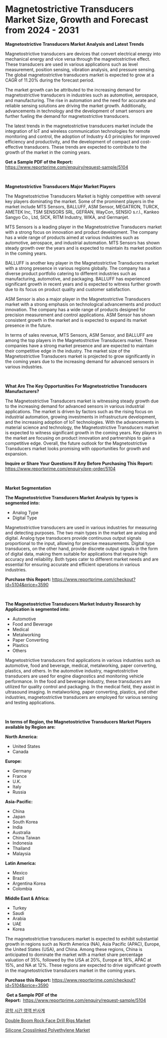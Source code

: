 <p><h1>Magnetostrictive Transducers Market Size, Growth and Forecast from 2024 - 2031</h1></p><p><strong>Magnetostrictive Transducers Market Analysis and Latest Trends</strong></p>
<p><p>Magnetostrictive transducers are devices that convert electrical energy into mechanical energy and vice versa through the magnetostrictive effect. These transducers are used in various applications such as level measurement, position sensing, vibration analysis, and pressure sensing. The global magnetostrictive transducers market is expected to grow at a CAGR of 11.20% during the forecast period.</p><p>The market growth can be attributed to the increasing demand for magnetostrictive transducers in industries such as automotive, aerospace, and manufacturing. The rise in automation and the need for accurate and reliable sensing solutions are driving the market growth. Additionally, advancements in technology and the development of smart sensors are further fueling the demand for magnetostrictive transducers.</p><p>The latest trends in the magnetostrictive transducers market include the integration of IoT and wireless communication technologies for remote monitoring and control, the adoption of Industry 4.0 principles for improved efficiency and productivity, and the development of compact and cost-effective transducers. These trends are expected to contribute to the growth of the market in the coming years.</p></p>
<p><strong>Get a Sample PDF of the Report:&nbsp;</strong> <a href="https://www.reportprime.com/enquiry/request-sample/5104">https://www.reportprime.com/enquiry/request-sample/5104</a></p>
<p>&nbsp;</p>
<p><strong>Magnetostrictive Transducers Major Market Players</strong></p>
<p><p>The Magnetostrictive Transducers Market is highly competitive with several key players dominating the market. Some of the prominent players in the market include MTS Sensors, BALLUFF, ASM Sensor, MEGATRON, TURCK, AMETEK Inc, TSM SENSORS SRL, GEFRAN, WayCon, SENSIO s.r.l., Kankeo Sangyo Co., Ltd, SICK, RITM Industry, WIKA, and Germanjet.</p><p>MTS Sensors is a leading player in the Magnetostrictive Transducers market with a strong focus on innovation and product development. The company has a wide range of products aimed at various industries such as automotive, aerospace, and industrial automation. MTS Sensors has shown steady growth over the years and is expected to maintain its market position in the coming years.</p><p>BALLUFF is another key player in the Magnetostrictive Transducers market with a strong presence in various regions globally. The company has a diverse product portfolio catering to different industries such as manufacturing, automotive, and packaging. BALLUFF has experienced significant growth in recent years and is expected to witness further growth due to its focus on product quality and customer satisfaction.</p><p>ASM Sensor is also a major player in the Magnetostrictive Transducers market with a strong emphasis on technological advancements and product innovation. The company has a wide range of products designed for precision measurement and control applications. ASM Sensor has shown consistent growth in the market and is expected to expand its market presence in the future.</p><p>In terms of sales revenue, MTS Sensors, ASM Sensor, and BALLUFF are among the top players in the Magnetostrictive Transducers market. These companies have a strong market presence and are expected to maintain their competitive edge in the industry. The market size of the Magnetostrictive Transducers market is projected to grow significantly in the coming years due to the increasing demand for advanced sensors in various industries.</p></p>
<p>&nbsp;</p>
<p><strong>What Are The Key Opportunities For Magnetostrictive Transducers Manufacturers?</strong></p>
<p><p>The Magnetostrictive Transducers market is witnessing steady growth due to the increasing demand for advanced sensors in various industrial applications. The market is driven by factors such as the rising focus on industrial automation, growing investments in infrastructure development, and the increasing adoption of IoT technologies. With the advancements in material science and technology, the Magnetostrictive Transducers market is expected to witness significant growth in the coming years. Key players in the market are focusing on product innovation and partnerships to gain a competitive edge. Overall, the future outlook for the Magnetostrictive Transducers market looks promising with opportunities for growth and expansion.</p></p>
<p><strong>Inquire or Share Your Questions If Any Before Purchasing This Report:</strong> <a href="https://www.reportprime.com/enquiry/pre-order/5104">https://www.reportprime.com/enquiry/pre-order/5104</a></p>
<p>&nbsp;</p>
<p><strong>Market Segmentation</strong></p>
<p><strong>The Magnetostrictive Transducers Market Analysis by types is segmented into:</strong></p>
<p><ul><li>Analog Type</li><li>Digital Type</li></ul></p>
<p><p>Magnetostrictive transducers are used in various industries for measuring and detecting purposes. The two main types in the market are analog and digital. Analog type transducers provide continuous output signals proportional to the input, allowing for precise measurements. Digital type transducers, on the other hand, provide discrete output signals in the form of digital data, making them suitable for applications that require high accuracy and reliability. Both types cater to different market needs and are essential for ensuring accurate and efficient operations in various industries.</p></p>
<p><strong>Purchase this Report:&nbsp;</strong><a href="https://www.reportprime.com/checkout?id=5104&price=3590">https://www.reportprime.com/checkout?id=5104&price=3590</a></p>
<p>&nbsp;</p>
<p><strong>The Magnetostrictive Transducers Market Industry Research by Application is segmented into:</strong></p>
<p><ul><li>Automotive</li><li>Food and Beverage</li><li>Medical</li><li>Metalworking</li><li>Paper Converting</li><li>Plastics</li><li>Others</li></ul></p>
<p><p>Magnetostrictive transducers find applications in various industries such as automotive, food and beverage, medical, metalworking, paper converting, plastics, and others. In the automotive industry, magnetostrictive transducers are used for engine diagnostics and monitoring vehicle performance. In the food and beverage industry, these transducers are utilized for quality control and packaging. In the medical field, they assist in ultrasound imaging. In metalworking, paper converting, plastics, and other industries, magnetostrictive transducers are employed for various sensing and testing applications.</p></p>
<p>&nbsp;</p>
<p><strong>In terms of Region, the Magnetostrictive Transducers Market Players available by Region are:</strong></p>
<p>
    <p> <strong> North America: </strong>
        <ul>
            <li>United States</li>
            <li>Canada</li>
        </ul>
        </p> 
    <p> <strong> Europe: </strong>
        <ul>
            <li>Germany</li>
            <li>France</li>
            <li>U.K.</li>
            <li>Italy</li>
            <li>Russia</li>
        </ul>
        </p> 
    <p> <strong> Asia-Pacific: </strong>
        <ul>
            <li>China</li>
            <li>Japan</li>
            <li>South Korea</li>
            <li>India</li>
            <li>Australia</li>
            <li>China Taiwan</li>
            <li>Indonesia</li>
            <li>Thailand</li>
            <li>Malaysia</li>
        </ul>
        </p> 
    <p> <strong> Latin America: </strong>
        <ul>
            <li>Mexico</li>
            <li>Brazil</li>
            <li>Argentina Korea</li>
            <li>Colombia</li>
        </ul>
        </p> 
    <p> <strong> Middle East & Africa: </strong>
        <ul>
            <li>Turkey</li>
            <li>Saudi</li>
            <li>Arabia</li>
            <li>UAE</li>
            <li>Korea</li>
        </ul>
    </p>
    </p>
<p><p>The magnetostrictive transducers market is expected to exhibit substantial growth in regions such as North America (NA), Asia Pacific (APAC), Europe, the United States (USA), and China. Among these regions, China is anticipated to dominate the market with a market share percentage valuation of 35%, followed by the USA at 20%, Europe at 18%, APAC at 15%, and NA at 12%. These regions are expected to drive significant growth in the magnetostrictive transducers market in the coming years.</p></p>
<p><strong>Purchase this Report: </strong><a href="https://www.reportprime.com/checkout?id=5104&price=3590">https://www.reportprime.com/checkout?id=5104&price=3590</a></p>
<p>&nbsp;<strong>Get a Sample PDF of the Report:&nbsp;&nbsp;</strong><a href="https://www.reportprime.com/enquiry/request-sample/5104">https://www.reportprime.com/enquiry/request-sample/5104</a></p>
<p><strong></strong></p>
<p><p><a href="https://github.com/laholand/Market-Research-Report-List-3/blob/main/533983114327.md">광학 시간 영역 반사계</a></p><p><a href="https://www.linkedin.com/pulse/double-boom-rock-face-drill-rigs-market-size-reflecting-i7bwe?trackingId=nG80mR6umubBBsmhqEnPnA%3D%3D">Double Boom Rock Face Drill Rigs Market</a></p><p><a href="https://www.linkedin.com/pulse/silicone-crosslinked-polyethylene-market-share-amp-new-trends-yxl8e?trackingId=3l0NV0sXPVXNxSaf4rjOng%3D%3D">Silicone Crosslinked Polyethylene Market</a></p></p>